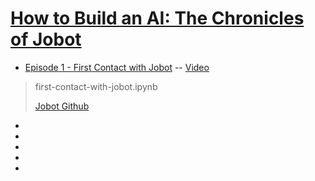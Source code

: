 # [How to Build an AI: The Chronicles of Jobot](https://jovian.com/learn/how-to-build-an-ai)

* [Episode 1 - First Contact with Jobot](https://jovian.com/learn/how-to-build-an-ai/lesson/episode-1-first-contact-with-jobot) -- [Video](https://www.youtube.com/watch?v=UiT5ueCEDww)
> first-contact-with-jobot.ipynb 
> 
> [Jobot Github](https://github.com/henrykohl/jobot)

*

*

*

*

*
